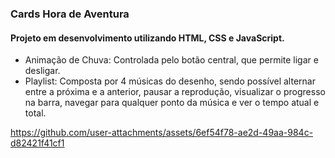 ### Cards Hora de Aventura
#### Projeto em desenvolvimento utilizando HTML, CSS e JavaScript.
- Animação de Chuva: Controlada pelo botão central, que permite ligar e desligar.
- Playlist: Composta por 4 músicas do desenho, sendo possível alternar entre a próxima e a anterior, pausar a reprodução, visualizar o progresso na barra, navegar para qualquer ponto da música e ver o tempo atual e total.

https://github.com/user-attachments/assets/6ef54f78-ae2d-49aa-984c-d82421f41cf1

